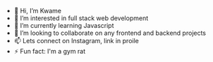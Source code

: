 - 👋 Hi, I’m Kwame
- 👀 I’m interested in full stack web development
- 🌱 I’m currently learning Javascript
- 💞️ I’m looking to collaborate on any frontend and backend projects
- 📫 Lets connect on Instagram, link in proile
- ⚡ Fun fact: I'm a gym rat

<!---
KwamzCodes/KwamzCodes is a ✨ special ✨ repository because its `README.md` (this file) appears on your GitHub profile.
You can click the Preview link to take a look at your changes.
--->
